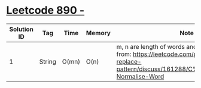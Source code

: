 # [Leetcode 890 - ](https://leetcode.com/problems/find-and-replace-pattern/)

| Solution ID | Tag | Time | Memory | Note |
| ----------- | --- | ---- | ------ | ---- |
| 1 | String | O(mn) | O(n) | m, n are length of words and word[i]. Borrow from: https://leetcode.com/problems/find-and-replace-pattern/discuss/161288/C%2B%2BJavaPython-Normalise-Word |